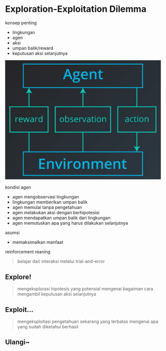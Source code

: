 # Exploration-Exploitation Dilemma

konsep penting
- lingkungan
- agen
- aksi
- umpan balik/reward
- keputusan aksi selanjutnya

![](attachments/Pasted%20image%2020211202205221.png)

kondisi agen
- agen mengobservasi lingkungan
- lingkungan memberikan umpan balik
- agen memulai tanpa pengetahuan 
- agen melakukan aksi dengan berhipotesisi
- agen mendapatkan umpan balik dari lingkungan
- agen memutuskan apa yang harus dilakukan selanjutnya

asumsi
- memaksimalkan manfaat

reinforcement reaning
> belajar dari interaksi melalui trial-and-error

## Explore!
> mengeksplorasi hipotesis yang potensial mengenai bagaiman cara mengambil keputusan aksi selanjutnya

## Exploit...
> mengeksploitasi pengetahuan sekarang yang terbatas mengenai apa yang sudah diketahui berhasil

## Ulangi~